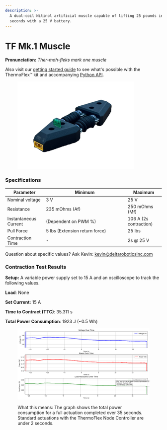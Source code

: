 ```yaml
---
description: >-
  A dual-coil Nitinol artificial muscle capable of lifting 25 pounds in 2
  seconds with a 25 V battery.
---
```


# TF Mk.1 Muscle

**Pronunciation:** _Ther-moh-fleks mark one muscle_

Also visit our [getting started guide](../../tutorials/thermoflex-tm/getting-started-with-our-evaluation-kit.md) to see what's possible with the ThermoFlex™ kit and accompanying [Python API](../../software/thermoflex-tm-python-api.md).

<figure><img src="../../.gitbook/assets/2025-02-15 15.12_edited.png" alt="" width="375"><figcaption></figcaption></figure>

### Specifications

<table><thead><tr><th>Parameter</th><th width="249">Minimum</th><th>Maximum</th></tr></thead><tbody><tr><td>Nominal voltage</td><td>3 V</td><td>25 V</td></tr><tr><td>Resistance</td><td>235 mOhms (Af)</td><td>250 mOhms (Mf)</td></tr><tr><td>Instantaneous Current</td><td>(Dependent on PWM %)</td><td>106 A (2s contraction)</td></tr><tr><td>Pull Force</td><td>5 lbs (Extension return force)</td><td>25 lbs</td></tr><tr><td>Contraction Time</td><td>-</td><td>2s @ 25 V</td></tr></tbody></table>

Question about specific values? Ask Kevin: [kevin@deltaroboticsinc.com](mailto:kevin@deltaroboticsinc.com)



### Contraction Test Results

**Setup:** A variable power supply set to 15 A and an oscilloscope to track the following values.

**Load**: None

**Set Current:** 15 A

**Time to Contract (TTC)**: 35.311 s

**Total Power Consumption**: 1923 J (\~0.5 Wh)

<figure><img src="../../.gitbook/assets/image.png" alt=""><figcaption><p>What this means: The graph shows the total power consumption for a full actuation completed over 35 seconds. Standard actuations with the ThermoFlex Node Controller are under 2 seconds.</p></figcaption></figure>

